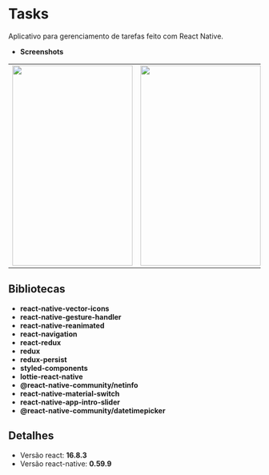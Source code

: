 # Tasks
Aplicativo para gerenciamento de tarefas feito com React Native.

* **Screenshots**
<table>
  <tr align="center">
    <td><img src="https://github.com/flame-studio/Tasks/blob/master/snap1.PNG" width="240" height="400">      </td>
    <td><img src="https://github.com/flame-studio/Tasks/blob/master/snap2.PNG" width="240" height="400">      </td>
    <td><img src="https://github.com/flame-studio/Tasks/blob/master/snap3.PNG" width="240" height="400">      </td>
  </tr>
</table>

## Bibliotecas
* **react-native-vector-icons**
* **react-native-gesture-handler**
* **react-native-reanimated**
* **react-navigation**
* **react-redux**
* **redux**
* **redux-persist**
* **styled-components**
* **lottie-react-native**
* **@react-native-community/netinfo**
* **react-native-material-switch**
* **react-native-app-intro-slider**
* **@react-native-community/datetimepicker**

## Detalhes
* Versão react: **16.8.3**
* Versão react-native: **0.59.9**
